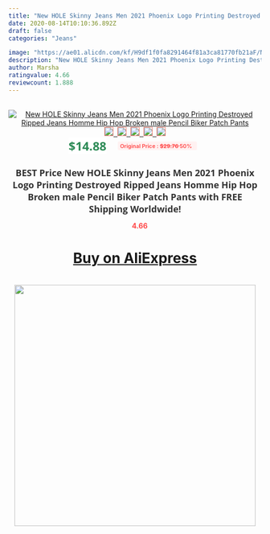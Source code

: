 ```yaml
---
title: "New HOLE Skinny Jeans Men 2021 Phoenix Logo Printing Destroyed Ripped Jeans Homme Hip Hop Broken male Pencil Biker Patch Pants"
date: 2020-08-14T10:10:36.892Z
draft: false
categories: "Jeans"

image: "https://ae01.alicdn.com/kf/H9df1f0fa8291464f81a3ca81770fb21aF/New-HOLE-Skinny-Jeans-Men-2021-Phoenix-Logo-Printing-Destroyed-Ripped-Jeans-Homme-Hip-Hop-Broken.png_220x220.png"
description: "New HOLE Skinny Jeans Men 2021 Phoenix Logo Printing Destroyed Ripped Jeans Homme Hip Hop Broken male Pencil Biker Patch Pants"
author: Marsha
ratingvalue: 4.66
reviewcount: 1.888
---
```

<br>
<div style="text-align: center;">
<a href="https://s.click.aliexpress.com/e/_9hbkIt" target="_blank" rel="nofollow noopener noreferrer"><img alt="New HOLE Skinny Jeans Men 2021 Phoenix Logo Printing Destroyed Ripped Jeans Homme Hip Hop Broken male Pencil Biker Patch Pants" class="magnifier-image" src="https://ae01.alicdn.com/kf/H9df1f0fa8291464f81a3ca81770fb21aF/New-HOLE-Skinny-Jeans-Men-2021-Phoenix-Logo-Printing-Destroyed-Ripped-Jeans-Homme-Hip-Hop-Broken.png_220x220.png_640x640.jpg">
<br>
<img style="border:1px solid salmon" src="https://ae01.alicdn.com/kf/H9df1f0fa8291464f81a3ca81770fb21aF/New-HOLE-Skinny-Jeans-Men-2021-Phoenix-Logo-Printing-Destroyed-Ripped-Jeans-Homme-Hip-Hop-Broken.png_120x120.jpg">&nbsp;&nbsp;<img style="border:1px solid salmon" src="https://ae01.alicdn.com/kf/H256bc3e2dc5d4647b14b65ba5d26f2b2L/New-HOLE-Skinny-Jeans-Men-2021-Phoenix-Logo-Printing-Destroyed-Ripped-Jeans-Homme-Hip-Hop-Broken.png_120x120.jpg">&nbsp;&nbsp;<img style="border:1px solid salmon" src="https://ae01.alicdn.com/kf/H9ed64c322d754739823ee37a182b7a4bM/New-HOLE-Skinny-Jeans-Men-2021-Phoenix-Logo-Printing-Destroyed-Ripped-Jeans-Homme-Hip-Hop-Broken.png_120x120.jpg">&nbsp;&nbsp;<img style="border:1px solid salmon" src="https://ae01.alicdn.com/kf/H2c62e5007a0d444098b88066fe6048d4F/New-HOLE-Skinny-Jeans-Men-2021-Phoenix-Logo-Printing-Destroyed-Ripped-Jeans-Homme-Hip-Hop-Broken.png_120x120.jpg">&nbsp;&nbsp;<img style="border:1px solid salmon" src="https://ae01.alicdn.com/kf/H269df33f964c44be89bf0b45d12bde3a6/New-HOLE-Skinny-Jeans-Men-2021-Phoenix-Logo-Printing-Destroyed-Ripped-Jeans-Homme-Hip-Hop-Broken.png_120x120.jpg"></a></div><br0>
<div style="text-align: center;"><span style="background-color: white; border: 0px; box-sizing: border-box; color: seagreen; display: inline-block; font-family: &quot;open sans&quot; , &quot;arial&quot; , &quot;helvetica&quot; , sans-serif , &quot;heiti&quot;; font-size: 24px; font-stretch: inherit; font-weight: 700; line-height: inherit; margin: 0px 10px 0px 0px; padding: 0px; vertical-align: middle;">$14.88 </span>
<span style="background: rgb(255 , 241 , 241); border-radius: 3px; border: 0px; box-sizing: border-box; color: #ff4747; display: inline-block; font-family: inherit; font-size: 12px; font-stretch: inherit; font-style: inherit; font-variant: inherit; font-weight: 600; line-height: inherit; margin: 0px; padding: 2px 5px; transform: scale(0.9); vertical-align: middle;">Original Price : <b style="text-decoration: line-through;">$29.76 </b> 50%&nbsp;&nbsp;</span></div>
<h1 style="color: #333333; display: inline-block; font-family: &quot;open sans&quot; , &quot;arial&quot; , &quot;helvetica&quot; , sans-serif , &quot;heiti&quot;; font-size: 18px; font-stretch: inherit; font-weight: 700; text-align: center;">BEST Price New HOLE Skinny Jeans Men 2021 Phoenix Logo Printing Destroyed Ripped Jeans Homme Hip Hop Broken male Pencil Biker Patch Pants with FREE Shipping Worldwide!</h1>
<div style="color: #ff4747; text-align: center;">
<img src="https://4.bp.blogspot.com/-M0ZcTcb-5uY/XleCXlxnR4I/AAAAAAAAAEc/OrjgMkXV1oMQFaCRZj5HQwOCBcu3w1FegCPcBGAYYCw/s1600/star.png" style="height: 15px;">&nbsp;<b>4.66</b></div>
<div class="button_cont" align="center"><a class="buynow_a" href="https://s.click.aliexpress.com/e/_9hbkIt" target="_blank" rel="nofollow noopener noreferrer"><H1>Buy on AliExpress</H1></a></div><br>
<div class="separator" style="clear: both; text-align: center;">
<img src="https://lh3.googleusercontent.com/-pTy5HemUv9M/XlePHvY0dAI/AAAAAAAAAE4/0nX5iRUoIWY8eMW9Dpxeirr157OZliDIgCLcBGAsYHQ/s1600/badge.gif" width="480">
</div>
